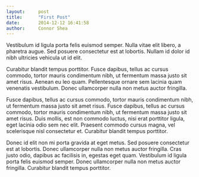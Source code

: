```yaml
---
layout:     post
title:      "First Post"
date:       2014-12-12 16:41:58
author:     Connor Shea
---
```


Vestibulum id ligula porta felis euismod semper. Nulla vitae elit libero, a pharetra augue. Sed posuere consectetur est at lobortis. Nullam id dolor id nibh ultricies vehicula ut id elit.

Curabitur blandit tempus porttitor. Fusce dapibus, tellus ac cursus commodo, tortor mauris condimentum nibh, ut fermentum massa justo sit amet risus. Aenean eu leo quam. Pellentesque ornare sem lacinia quam venenatis vestibulum. Donec ullamcorper nulla non metus auctor fringilla.

Fusce dapibus, tellus ac cursus commodo, tortor mauris condimentum nibh, ut fermentum massa justo sit amet risus. Fusce dapibus, tellus ac cursus commodo, tortor mauris condimentum nibh, ut fermentum massa justo sit amet risus. Duis mollis, est non commodo luctus, nisi erat porttitor ligula, eget lacinia odio sem nec elit. Praesent commodo cursus magna, vel scelerisque nisl consectetur et. Curabitur blandit tempus porttitor.

Donec id elit non mi porta gravida at eget metus. Sed posuere consectetur est at lobortis. Donec ullamcorper nulla non metus auctor fringilla. Cras justo odio, dapibus ac facilisis in, egestas eget quam. Vestibulum id ligula porta felis euismod semper. Donec ullamcorper nulla non metus auctor fringilla. Curabitur blandit tempus porttitor.
